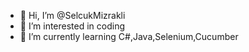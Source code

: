 - 👋 Hi, I’m @SelcukMizrakli
- 👀 I’m interested in coding
- 🌱 I’m currently learning C#,Java,Selenium,Cucumber
<!---
SelcukMizrakli/SelcukMizrakli is a ✨ special ✨ repository because its `README.md` (this file) appears on your GitHub profile.
You can click the Preview link to take a look at your changes.
--->
